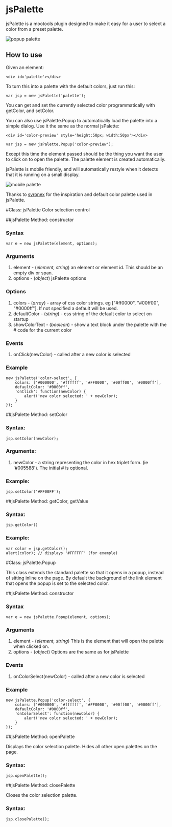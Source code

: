 jsPalette
=========

jsPalette is a mootools plugin designed to make it easy for a user to select a color from a preset palette.

![popup palette](http://i.imgur.com/Iy2L2.png)

How to use
----------

Given an element:

	<div id='palette'></div>

To turn this into a palette with the default colors, just run this:

	var jsp = new jsPalette('palette');

You can get and set the currently selected color programmatically with getColor, and setColor.

You can also use jsPalette.Popup to automatically load the palette into a simple dialog. Use it the same as the normal jsPalette:

	<div id='color-preview' style='height:50px; width:50px'></div>

	var jsp = new jsPalette.Popup('color-preview');

Except this time the element passed should be the thing you want the user to click on to open the palette. The palette element is created automatically.

jsPalette is mobile friendly, and will automatically restyle when it detects that it is running on a small display.

![mobile palette](http://i.imgur.com/4bAgq.png)

Thanks to [syronex](http://www.syronex.com/software/jquery-color-picker) for the inspiration and default color palette used in jsPalette.

#Class: jsPalette
Color selection control

##jsPalette Method: constructor

### Syntax
	var e = new jsPalette(element, options);

### Arguments

1. element - (*element, string*) an element or element id. This should be an empty div or span.
2. options - (*object*) jsPalette options

### Options

1. colors - (*array*) - array of css color strings. eg ["#ff0000", "#00ff00", "#0000ff"]. If not specified a default will be used.
2. defaultColor - (*string*) - css string of the default color to select on startup
3. showColorText - (*boolean*) - show a text block under the palette with the # code for the current color

### Events

1. onClick(newColor) - called after a new color is selected

### Example

	new jsPalette('color-select', {
	    colors: ['#000000', '#ffffff', '#FF0000', '#00ff00', '#0000ff'],
	    defaultColor: '#0000ff',
	    'onClick': function(newColor) {
			alert('new color selected: ' + newColor);
	    }
	});

##jsPalette Method: setColor
### Syntax:

	jsp.setColor(newColor);

### Arguments:

1. newColor - a string representing the color in hex triplet form. (ie '#005588'). The initial # is optional.

### Example:

	jsp.setColor('#FF00FF');

##jsPalette Method: getColor, getValue
### Syntax:

	jsp.getColor()

### Example:

	var color = jsp.getColor();
	alert(color); // displays '#FFFFFF' (for example)

#Class: jsPalette.Popup

This class extends the standard palette so that it opens in a popup, instead of sitting inline
on the page. By default the background of the link element that opens the popup is set to the selected
color.

##jsPalette Method: constructor

### Syntax
	var e = new jsPalette.Popup(element, options);

### Arguments

1. element - (*element, string*) This is the element that will open the palette when clicked on.
2. options - (*object*) Options are the same as for jsPalette

### Events

1. onColorSelect(newColor) - called after a new color is selected

### Example

	new jsPalette.Popup('color-select', {
	    colors: ['#000000', '#ffffff', '#FF0000', '#00ff00', '#0000ff'],
	    defaultColor: '#0000ff',
	    'onColorSelect': function(newColor) {
			alert('new color selected: ' + newColor);
	    }
	});

##jsPalette Method: openPalette

Displays the color selection palette. Hides all other open palettes on the page.

### Syntax:

	jsp.openPalette();

##jsPalette Method: closePalette

Closes the color selection palette.

### Syntax:

	jsp.closePalette();